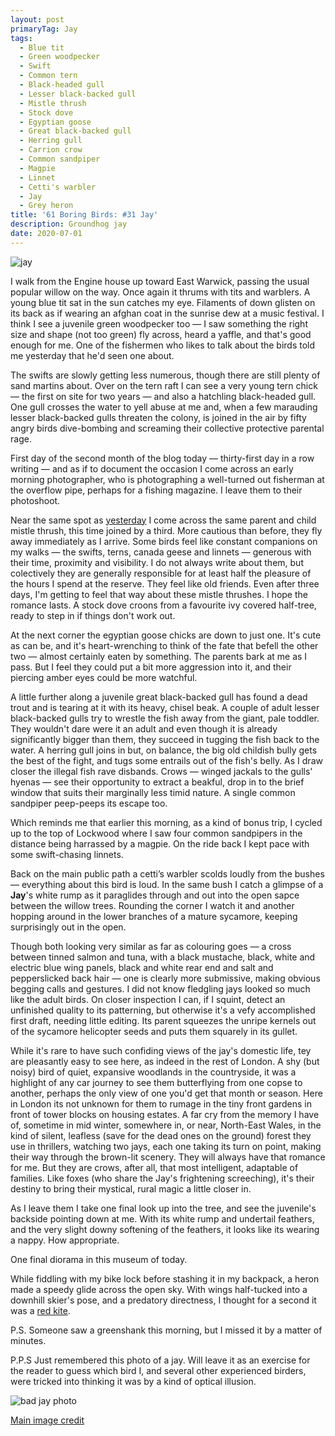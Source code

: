 ```yaml
---
layout: post
primaryTag: Jay
tags:
  - Blue tit
  - Green woodpecker
  - Swift
  - Common tern
  - Black-headed gull
  - Lesser black-backed gull
  - Mistle thrush
  - Stock dove
  - Egyptian goose
  - Great black-backed gull
  - Herring gull
  - Carrion crow
  - Common sandpiper
  - Magpie
  - Linnet
  - Cetti's warbler
  - Jay
  - Grey heron
title: '61 Boring Birds: #31 Jay'
description: Groundhog jay
date: 2020-07-01
---
```

![jay](/assets/img/jay.jpg)

I walk from the Engine house up toward East Warwick, passing the usual popular willow on the way. Once again it thrums with tits and warblers. A young blue tit sat in the sun catches my eye. Filaments of down glisten on its back as if wearing an afghan coat in the sunrise dew at a music festival. I think I see a juvenile green woodpecker too &mdash; I saw something the right size and shape (not too green) fly across, heard a yaffle, and that's good enough for me. One of the fishermen who likes to talk about the birds told me yesterday that he'd seen one about.

The swifts are slowly getting less numerous, though there are still plenty of sand martins about. Over on the tern raft I can see a very young tern chick &mdash; the first on site for two years &mdash; and also a hatchling black-headed gull. One gull crosses the water to yell abuse at me and, when a few marauding lesser black-backed gulls threaten the colony, is joined in the air by fifty angry birds dive-bombing and screaming their collective protective parental rage.

First day of the second month of the blog today &mdash; thirty-first day in a row writing &mdash; and as if to document the occasion I come across an early morning photographer, who is photographing a well-turned out fisherman at the overflow pipe, perhaps for a fishing magazine. I leave them to their photoshoot.

Near the same spot as [yesterday](http://www.wheresrhys.co.uk/2020/06/27/carrion-crow.html) I come across the same parent and child mistle thrush, this time joined by a third. More cautious than before, they fly away immediately as I arrive. Some birds feel like constant companions on my walks &mdash; the swifts, terns, canada geese and linnets &mdash; generous with their time, proximity and visibility. I do not always write about them, but colectively they are generally responsible for at least half the pleasure of the hours I spend at the reserve. They feel like old friends. Even after three days, I'm getting to feel that way about these mistle thrushes. I hope the romance lasts. A stock dove croons from a favourite ivy covered half-tree, ready to step in if things don't work out.

At the next corner the egyptian goose chicks are down to just one. It's cute as can be, and it's heart-wrenching to think of the fate that befell the other two &mdash; almost certainly eaten by something. The parents bark at me as I pass. But I feel they could put a bit more aggression into it, and their piercing amber eyes could be more watchful.

A little further along a juvenile great black-backed gull has found a dead trout and is tearing at it with its heavy, chisel beak. A couple of adult lesser black-backed gulls try to wrestle the fish away from the giant, pale toddler. They wouldn't dare were it an adult and even though it is already significantly bigger than them, they succeed in tugging the fish back to the water. A herring gull joins in but, on balance, the big old childish bully gets the best of the fight, and tugs some entrails out of the fish's belly. As I draw closer the illegal fish rave disbands. Crows &mdash; winged jackals to the gulls' hyenas &mdash; see their opportunity to extract a beakful, drop in to the brief window that suits their marginally less timid nature. A single common sandpiper peep-peeps its escape too.

Which reminds me that earlier this morning, as a kind of bonus trip, I cycled up to the top of Lockwood where I saw four common sandpipers in the distance being harrassed by a magpie. On the ride back I kept pace with some swift-chasing linnets.

Back on the main public path a cetti’s warbler scolds loudly from the bushes &mdash; everything about this bird is loud. In the same bush I catch a glimpse of a **Jay**'s white rump as it paraglides through and out into the open sapce between the willow trees. Rounding the corner I watch it and another hopping around in the lower branches of a mature sycamore, keeping surprisingly out in the open. 

Though both looking very similar as far as colouring goes &mdash; a cross between tinned salmon and tuna, with a black mustache, black, white and electric blue wing panels, black and white rear end and salt and pepperslicked back hair &mdash; one is clearly more submissive, making obvious begging calls and gestures. I did not know fledgling jays looked so much like the adult birds. On closer inspection I can, if I squint, detect an unfinished quality to its patterning, but otherwise it's a vefy accomplished first draft, needing little editing. Its parent squeezes the unripe kernels out of the sycamore helicopter seeds and puts them squarely in its gullet.

While it's rare to have such confiding views of the jay's domestic life, tey are pleasantly easy to see here, as indeed in the rest of London. A shy (but noisy) bird of quiet, expansive woodlands in the countryside, it was a highlight of any car journey to see them butterflying from one copse to another, perhaps the only view of one you'd get that month or season. Here in London its not unknown for them to rumage in the tiny front gardens in front of tower blocks on housing estates. A far cry from the memory I have of, sometime in mid winter, somewhere in, or near, North-East Wales, in the kind of silent, leafless (save for the dead ones on the ground) forest they use in thrillers, watching two jays, each one taking its turn on point, making their way through the brown-lit scenery. They will always have that romance for me. But they are crows, after all, that most intelligent, adaptable of families. Like foxes (who share the Jay's frightening screeching), it's their destiny to bring their mystical, rural magic a little closer in.  

As I leave them I take one final look up into the tree, and see the juvenile's backside pointing down at me. With its white rump and undertail feathers, and the very slight downy softening of the feathers, it looks like its wearing a nappy. How appropriate.

One final diorama in this museum of today.

While fiddling with my bike lock before stashing it in my backpack, a heron made a speedy glide across the open sky. With wings half-tucked into a downhill skier's pose, and a predatory directness, I thought for a second it was a [red kite](http://www.wheresrhys.co.uk/2020/06/13/red-kite.html).

P.S. Someone saw a greenshank this morning, but I missed it by a matter of minutes.

P.P.S Just remembered this photo of a jay. Will leave it as an exercise for the reader to guess which bird I, and several other experienced birders, were tricked into thinking it was by a kind of optical illusion.

![bad jay photo](/assets/img/bad-jay-photo.jpg)

[Main image credit](https://www.needpix.com/photo/209172/jay-bird-woodland)
